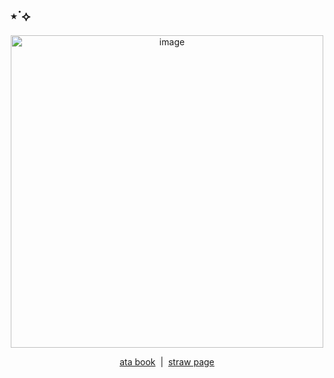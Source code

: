 ## ⋆˙⟡
<p align="center">
<img width="500" height="500" alt="image" src="https://i.pinimg.com/736x/9b/24/b5/9b24b59f0c27ec498ad7a2c9732f4b4d.jpg" />

<p align="center">
  <a href="https://whatsurnamegirlfriend.atabook.org/" target="_blank">ata book</a> &nbsp;|&nbsp; 
  <a href="https://spillingwater.straw.page" target="_blank">straw page</a>
</p>


















